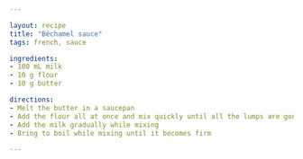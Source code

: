 ```yaml
---

layout: recipe
title: "Béchamel sauce"
tags: french, sauce

ingredients:
- 100 mL milk
- 10 g flour
- 10 g butter

directions:
- Melt the butter in a saucepan
- Add the flour all at once and mix quickly until all the lumps are gone
- Add the milk gradually while mixing
- Bring to boil while mixing until it becomes firm

---
```

